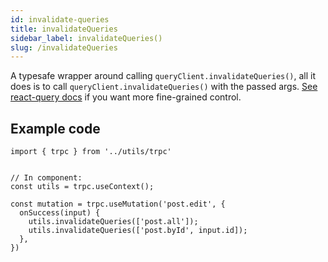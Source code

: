```yaml
---
id: invalidate-queries
title: invalidateQueries
sidebar_label: invalidateQueries()
slug: /invalidateQueries
---
```



A typesafe wrapper around calling `queryClient.invalidateQueries()`, all it does is to call `queryClient.invalidateQueries()` with the passed args. [See react-query docs](https://react-query.tanstack.com/guides/query-invalidation) if you want more fine-grained control.



## Example code

```tsx
import { trpc } from '../utils/trpc'


// In component:
const utils = trpc.useContext();

const mutation = trpc.useMutation('post.edit', {
  onSuccess(input) {
    utils.invalidateQueries(['post.all']);
    utils.invalidateQueries(['post.byId', input.id]);
  },
})
```
